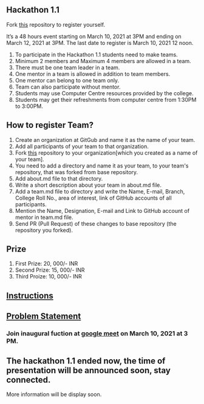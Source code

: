 ## Hackathon 1.1

Fork [this](https://github.com/Computer-Science-and-Engineering-GNDEC/Hackathon-2.0) repository to register yourself.

It’s a 48 hours event starting on March 10, 2021 at 3PM and ending on March 12, 2021 at 3PM. The last date to register is March 10, 2021 12 noon.

1. To participate in the Hackathon 1.1 students need to make teams.
1. Minimum 2 members and Maximum 4 members are allowed in a team.
1. There must be one team leader in a team. 
1. One mentor in a team is allowed in addition to team members.
1. One mentor can belong to one team only. 
1. Team can also participate without mentor.
1. Students may use Computer Centre resources provided by the college.
1. Students may get their refreshments from computer centre from 1:30PM to 3:00PM.

## How to register Team?

1. Create an organization at GitGub and name it as the name of your team.
1. Add all participants of your team to that organization. 
1. Fork [this](https://github.com/Computer-Science-and-Engineering-GNDEC/Hackathon-1.1) repository to your organization[which you created as a name of your team].
1. You need to add a directory and name it as your team, to your team's repository, that was forked from base repository.
1. Add about.md file to that directory.
1. Write a short description about your team in about.md file.
1. Add a team.md file to directory and write the Name, E-mail, Branch, College Roll No., area of interest, link of GitHub accounts of all participants.
1. Mention the Name, Designation, E-mail and Link to GitHub account of mentor in team.md file.
1. Send PR (Pull Request) of these changes to base repository (the repository you forked).

## Prize

1. First Prize: 20, 000/- INR
2. Second Prize: 15, 000/- INR
3. Third Proize: 10, 000/- INR

## [Instructions](https://computer-science-and-engineering-gndec.github.io/Hackathon-1.1/Instructions.html)

## [Problem Statement](https://computer-science-and-engineering-gndec.github.io/Hackathon-1.1/problem.html)

### Join inaugural fuction at [google meet](https://meet.google.com/jou-swso-aak) on March 10, 2021 at 3 PM.

## The hackathon 1.1 ended now, the time of presentation will be announced soon, stay connected.


More information will be display soon.

